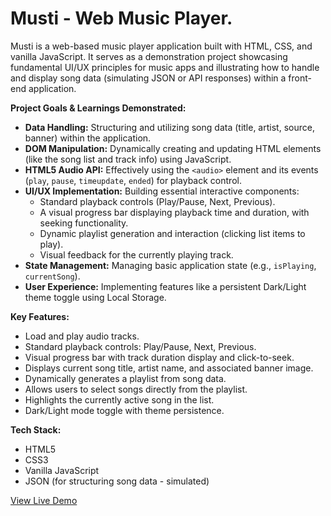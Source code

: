 # Musti - Web Music Player.

Musti is a web-based music player application built with HTML, CSS, and vanilla JavaScript. It serves as a demonstration project showcasing fundamental UI/UX principles for music apps and illustrating how to handle and display song data (simulating JSON or API responses) within a front-end application.

**Project Goals & Learnings Demonstrated:**

* **Data Handling:** Structuring and utilizing song data (title, artist, source, banner) within the application.
* **DOM Manipulation:** Dynamically creating and updating HTML elements (like the song list and track info) using JavaScript.
* **HTML5 Audio API:** Effectively using the `<audio>` element and its events (`play`, `pause`, `timeupdate`, `ended`) for playback control.
* **UI/UX Implementation:** Building essential interactive components:
    * Standard playback controls (Play/Pause, Next, Previous).
    * A visual progress bar displaying playback time and duration, with seeking functionality.
    * Dynamic playlist generation and interaction (clicking list items to play).
    * Visual feedback for the currently playing track.
* **State Management:** Managing basic application state (e.g., `isPlaying`, `currentSong`).
* **User Experience:** Implementing features like a persistent Dark/Light theme toggle using Local Storage.

**Key Features:**

* Load and play audio tracks.
* Standard playback controls: Play/Pause, Next, Previous.
* Visual progress bar with track duration display and click-to-seek.
* Displays current song title, artist name, and associated banner image.
* Dynamically generates a playlist from song data.
* Allows users to select songs directly from the playlist.
* Highlights the currently active song in the list.
* Dark/Light mode toggle with theme persistence.

**Tech Stack:**

* HTML5
* CSS3
* Vanilla JavaScript
* JSON (for structuring song data - simulated)

[View Live Demo](https://nareshsuthar-1.github.io/Music-WebApp/Music%20App/index.html)
